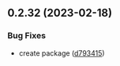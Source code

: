 ## 0.2.32 (2023-02-18)


### Bug Fixes

* create package ([d793415](https://github.com/AlexanderMar21/ci_library_autorelease/commit/d793415634ffa48d34d520917b1324f9f32736a4))



